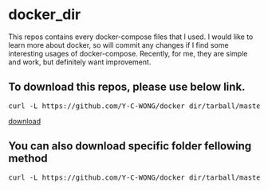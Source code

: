 # docker_dir

This repos contains every docker-compose files that I used.
I would like to learn more about docker, so will commit any changes if I find some interesting usages of docker-compose.
Recently, for me, they are simple and work, but definitely want improvement.

## To download this repos, please use below link.
<pre>curl -L https://github.com/Y-C-WONG/docker_dir/tarball/master</pre>
[download](https://github.com/Y-C-WONG/docker_dir/tarball/master)

## You can also download specific folder fellowing method
<pre>curl -L https://github.com/Y-C-WONG/docker_dir/tarball/master/ | tar xz --wildcards <span style="color: red;">"*/wordpress-compose/"</span> --strip-components=1</pre>
